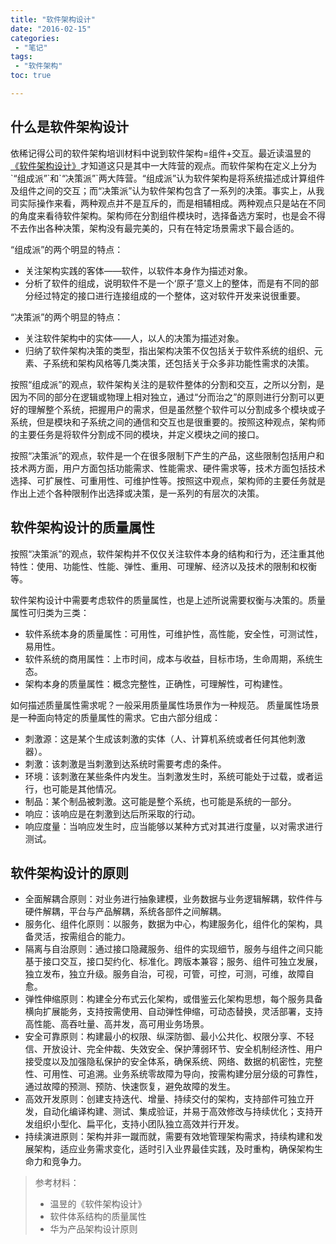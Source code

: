 ```yaml
---
title: "软件架构设计"
date: "2016-02-15"
categories:
 - "笔记"
tags:
 - "软件架构"
toc: true

---
```


## 什么是软件架构设计

依稀记得公司的软件架构培训材料中说到软件架构=组件+交互。最近读温昱的[《软件架构设计》](http://baike.baidu.com/link?url=FwG7S8RSOkY8BzeZ1MBRSppAkJsTZZZTHRlj8wjvq7r4BPowUlimOuVUyZusyrUvaYXurh8hqxF3O0FTxA-8c_)才知道这只是其中一大阵营的观点。而软件架构在定义上分为`“组成派”`和`“决策派”`两大阵营。“组成派”认为软件架构是将系统描述成计算组件及组件之间的交互；而“决策派”认为软件架构包含了一系列的决策。事实上，从我司实际操作来看，两种观点并不是互斥的，而是相辅相成。两种观点只是站在不同的角度来看待软件架构。架构师在分割组件模块时，选择备选方案时，也是会不得不去作出各种决策，架构没有最完美的，只有在特定场景需求下最合适的。
<!--more-->

“组成派”的两个明显的特点：

 * 关注架构实践的客体——软件，以软件本身作为描述对象。
 * 分析了软件的组成，说明软件不是一个‘原子’意义上的整体，而是有不同的部分经过特定的接口进行连接组成的一个整体，这对软件开发来说很重要。

“决策派”的两个明显的特点：

 * 关注软件架构中的实体——人，以人的决策为描述对象。
 * 归纳了软件架构决策的类型，指出架构决策不仅包括关于软件系统的组织、元素、子系统和架构风格等几类决策，还包括关于众多非功能性需求的决策。

按照“组成派”的观点，软件架构关注的是软件整体的分割和交互，之所以分割，是因为不同的部分在逻辑或物理上相对独立，通过“分而治之”的原则进行分割可以更好的理解整个系统，把握用户的需求，但是虽然整个软件可以分割成多个模块或子系统，但是模块和子系统之间的通信和交互也是很重要的。按照这种观点，架构师的主要任务是将软件分割成不同的模块，并定义模块之间的接口。

按照“决策派”的观点，软件是一个在很多限制下产生的产品，这些限制包括用户和技术两方面，用户方面包括功能需求、性能需求、硬件需求等，技术方面包括技术选择、可扩展性、可重用性、可维护性等。按照这中观点，架构师的主要任务就是作出上述个各种限制作出选择或决策，是一系列的有层次的决策。


## 软件架构设计的质量属性

按照“决策派”的观点，软件架构并不仅仅关注软件本身的结构和行为，还注重其他特性：使用、功能性、性能、弹性、重用、可理解、经济以及技术的限制和权衡等。

软件架构设计中需要考虑软件的质量属性，也是上述所说需要权衡与决策的。质量属性可归类为三类：

 * 软件系统本身的质量属性：可用性，可维护性，高性能，安全性，可测试性，易用性。
 * 软件系统的商用属性：上市时间，成本与收益，目标市场，生命周期，系统生态。
 * 架构本身的质量属性：概念完整性，正确性，可理解性，可构建性。

如何描述质量属性需求呢？一般采用质量属性场景作为一种规范。 质量属性场景是一种面向特定的质量属性的需求。它由六部分组成：

 * 刺激源：这是某个生成该刺激的实体（人、计算机系统或者任何其他刺激器）。
 * 刺激：该刺激是当刺激到达系统时需要考虑的条件。
 * 环境：该刺激在某些条件内发生。当刺激发生时，系统可能处于过载，或者运行，也可能是其他情况。
 * 制品：某个制品被刺激。这可能是整个系统，也可能是系统的一部分。
 * 响应：该响应是在刺激到达后所采取的行动。
 * 响应度量：当响应发生时，应当能够以某种方式对其进行度量，以对需求进行测试。

## 软件架构设计的原则

 * 全面解耦合原则：对业务进行抽象建模，业务数据与业务逻辑解耦，软件件与硬件解耦，平台与产品解耦，系统各部件之间解耦。
 * 服务化、组件化原则：以服务，数据为中心，构建服务化，组件化的架构，具备灵活，按需组合的能力。
 * 隔离与自治原则：通过接口隐藏服务、组件的实现细节，服务与组件之间只能基于接口交互，接口契约化、标准化。跨版本兼容；服务、组件可独立发展，独立发布，独立升级。服务自治，可视，可管，可控，可测，可维，故障自愈。
 * 弹性伸缩原则：构建全分布式云化架构，或借鉴云化架构思想，每个服务具备横向扩展能务，支持按需使用、自动弹性伸缩，可动态替换，灵活部署，支持高性能、高吞吐量、高并发，高可用业务场景。
 * 安全可靠原则：构建最小的权限、纵深防御、最小公共化、权限分享、不轻信、开放设计、完全仲裁、失效安全、保护薄弱环节、安全机制经济性、用户接受度以及加强隐私保护的安全体系，确保系统、网络、数据的机密性，完整性、可用性、可追溯。业务系统零故障为导向，按需构建分层分级的可靠性，通过故障的预测、预防、快速恢复，避免故障的发生。
 * 高效开发原则：创建支持迭代、增量、持续交付的架构，支持部件可独立开发，自动化编译构建、测试、集成验证，并易于高效修改与持续优化；支持开发组织小型化、扁平化，支持小团队独立高效并行开发。
 * 持续演进原则：架构并非一蹴而就，需要有效地管理架构需求，持续构建和发展架构，适应业务需求变化，适时引入业界最佳实践，及时重构，确保架构生命力和竞争力。

> 参考材料：  
> * 温昱的《软件架构设计》  
> * 软件体系结构的质量属性  
> * 华为产品架构设计原则  
